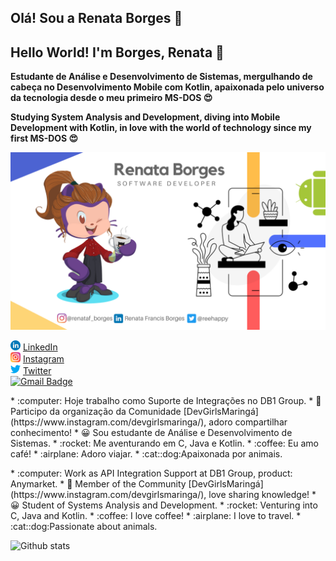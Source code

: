 ## Olá! Sou a Renata Borges 👋
## Hello World! I'm Borges, Renata 👋

**Estudante de Análise e Desenvolvimento de  Sistemas, mergulhando de cabeça no Desenvolvimento Mobile com Kotlin, apaixonada pelo universo da tecnologia desde o meu primeiro MS-DOS :heart_eyes:**  

**Studying System Analysis and Development, diving into Mobile Development with Kotlin, in love with the world of technology since my first MS-DOS :heart_eyes:**  

<img src="Xenon (1).png">

<a href="https://www.linkedin.com/in/renata-francis-borges-b6b056158"><img src="linkedin.png" width="16"></img></a> [LinkedIn](https://www.linkedin.com/in/renata-francis-borges-b6b056158)<br>
<a href="https://www.instagram.com/renataf_borges/"><img src="instagram.png" width="16"></img></a> [Instagram](https://www.instagram.com/renataf_borges/)<br>
<a href="https://www.twitter.com/reehappy/"><img src="twitter.png" width="16"></img></a> [Twitter](https://www.twitter.com/reehappy/)<br>
[![Gmail Badge](https://img.shields.io/badge/-renata.francisborges@gmail.com-c14438?style=flat-square&logo=Gmail&logoColor=white&link=mailto:renata.francisborges@gmail.com)](mailto:renata.francisborges@gmail.com)
<p>
* :computer:  Hoje trabalho como Suporte de Integrações no DB1 Group.
* 🙏  Participo da organização da Comunidade [DevGirlsMaringá](https://www.instagram.com/devgirlsmaringa/), adoro compartilhar conhecimento!
* 😀  Sou estudante de Análise e Desenvolvimento de Sistemas. 
* :rocket: Me aventurando em C, Java e Kotlin.
* :coffee: Eu amo café!
* :airplane: Adoro viajar.
* :cat::dog:Apaixonada por animais.
<p>
* :computer: Work as API Integration Support at DB1 Group, product: Anymarket.
* 🙏 Member of the Community [DevGirlsMaringá](https://www.instagram.com/devgirlsmaringa/), love sharing knowledge!
* 😀 Student of Systems Analysis and Development.
* :rocket: Venturing into C, Java and Kotlin.
* :coffee: I love coffee!
* :airplane: I love to travel.
* :cat::dog:Passionate about animals.

![Github stats](https://github-readme-stats.vercel.app/api?username=renatafborges&theme=radical&count_private=true&show_icons=true)

